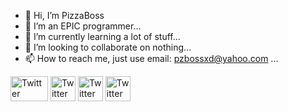 - 👋 Hi, I’m PizzaBoss
- 👀 I’m an EPIC programmer...
- 🌱 I’m currently learning a lot of stuff...
- 💞️ I’m looking to collaborate on nothing...
- 📫 How to reach me, just use email: pzbossxd@yahoo.com ...

<a href="http://twitter.com/PizzaBossXD"><img src="https://logos-world.net/wp-content/uploads/2020/04/Twitter-Logo.png" alt="Twitter" width="60" height="40"></a>
<a href="https://steamcommunity.com/id/PizzaBosss/"><img src="https://upload.wikimedia.org/wikipedia/commons/thumb/8/83/Steam_icon_logo.svg/2048px-Steam_icon_logo.svg.png" alt="Twitter" width="40" height="40"></a>
<a href="https://open.spotify.com/user/ktrvnptem5fb0gfyzkcd00l7i"><img src="https://upload.wikimedia.org/wikipedia/commons/thumb/1/19/Spotify_logo_without_text.svg/2048px-Spotify_logo_without_text.svg.png" alt="Twitter" width="40" height="40"></a>
<a href="http://twitch.tv/PizzaBossXD"><img src="https://www.tailorbrands.com/wp-content/uploads/2021/04/twitch-logo.png" alt="Twitter" width="40" height="40"></a>

<!---
PizzaBossXD/PizzaBossXD is a ✨ special ✨ repository because its `README.md` (this file) appears on your GitHub profile.
You can click the Preview link to take a look at your changes.
--->
